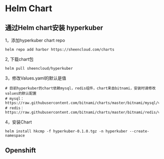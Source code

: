 # Helm Chart 

## 通过Helm chart安装 hyperkuber 
1，添加hyperkuber chart repo
```
helm repo add harbor https://sheencloud.com/charts
```
2, 下载chart包
```
helm pull sheencloud/hyperkuber

```
3，修改Values.yaml的默认是值
```
# 目前hyperkuber的chart依赖mysql，redis组件，chart来自bitnami，安装时请修改values的默认配置
# mysql：https://raw.githubusercontent.com/bitnami/charts/master/bitnami/mysql/values.yaml
# redis：https://raw.githubusercontent.com/bitnami/charts/master/bitnami/redis/values.yaml
```

4，安装Chart 
```
helm install hkcmp -f hyperkuber-0.1.0.tgz -n hyperkuber --create-namespace
```

## Openshift